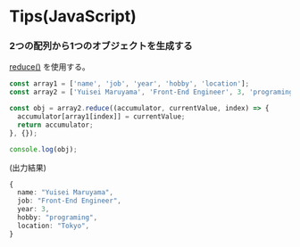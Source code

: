 # Tips(JavaScript)

### 2つの配列から1つのオブジェクトを生成する

[reduce()](https://developer.mozilla.org/ja/docs/Web/JavaScript/Reference/Global_Objects/Array/reduce) を使用する。

```ts
const array1 = ['name', 'job', 'year', 'hobby', 'location'];
const array2 = ['Yuisei Maruyama', 'Front-End Engineer', 3, 'programing', 'Tokyo'];

const obj = array2.reduce((accumulator, currentValue, index) => {
  accumulator[array1[index]] = currentValue;
  return accumulator;
}, {});

console.log(obj);
```

(出力結果)
```ts
{
  name: "Yuisei Maruyama",
  job: "Front-End Engineer",
  year: 3,
  hobby: "programing",
  location: "Tokyo",
}
```